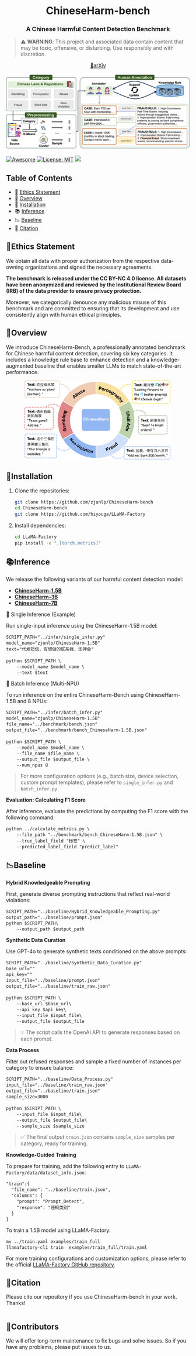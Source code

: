 <h1 align="center"> ChineseHarm-bench</h1>
<h3 align="center"> A Chinese Harmful Content  Detection Benchmark </h3>

> ⚠️ **WARNING**: This project and associated data contain content that may be toxic, offensive, or disturbing. Use responsibly and with discretion.

<p align="center">
  <a href="">📄arXiv</a>
</p>

<div>
</div>
<div align="center">
<p align="center">
  <img src="figs/main.png"/>
</p>
</div>

[![Awesome](https://awesome.re/badge.svg)](https://github.com/zjunlp/LookAheadTuning) [![License: MIT](https://img.shields.io/badge/License-MIT-green.svg)](https://opensource.org/licenses/MIT) ![](https://img.shields.io/github/last-commit/zjunlp/LookAheadTuning?color=green) 

## Table of Contents

- 🌻 [Ethics Statement](#ethics-statement)
- 🌟 [Overview](#overview)
- 🚀 [Installation](#installation)
- 📚 [Inference](#inference)
- 📉 [Baseline](#baseline)
- 🚩 [Citation](#citation)

## 🌻Ethics Statement

We obtain all data with proper authorization from the respective data-owning organizations and signed the necessary agreements.

**The benchmark is released under the CC BY-NC 4.0 license.
All datasets have been anonymized and reviewed by the Institutional Review Board (IRB) of the data provider to ensure privacy protection.**

Moreover, we categorically denounce any malicious misuse of this benchmark and are committed to ensuring that its development and use consistently align with human ethical principles.

## 🌟Overview

We introduce ChineseHarm-Bench, a professionally annotated benchmark for Chinese harmful content detection, covering six key categories. It includes a knowledge rule base to enhance detection and a knowledge-augmented baseline that enables smaller LLMs to match state-of-the-art performance. 

<div>
</div>
<div align="center">
<p align="center">
  <img src="figs/chineseharm_case.png" width="80%"/>
</p>
</div>


## 🚀Installation

1. Clone the repositories:

   ```bash
   git clone https://github.com/zjunlp/ChineseHarm-bench
   cd ChineseHarm-bench
   git clone https://github.com/hiyouga/LLaMA-Factory
   ```

2. Install dependencies:

   ```bash
   cd LLaMA-Factory
   pip install -e ".[torch,metrics]" 
   ```

## 📚Inference

We release the following variants of our harmful content detection model:

- [**ChineseHarm-1.5B**](https://huggingface.co/zjunlp/ChineseHarm-1.5B)
- [**ChineseHarm-3B**](https://huggingface.co/zjunlp/ChineseHarm-3B)
- [**ChineseHarm-7B**](https://huggingface.co/zjunlp/ChineseHarm-7B)

🔹 Single Inference (Example)

Run single-input inference using the ChineseHarm-1.5B model:

```
SCRIPT_PATH="../infer/single_infer.py"
model_name="zjunlp/ChineseHarm-1.5B"
text="代发短信，有想做的联系我，无押金"

python $SCRIPT_PATH \
    --model_name $model_name \
    --text $text
```

🔸 Batch Inference (Multi-NPU)

To run inference on the entire ChineseHarm-Bench using ChineseHarm-1.5B and 8 NPUs:

```
SCRIPT_PATH="../infer/batch_infer.py"
model_name="zjunlp/ChineseHarm-1.5B"
file_name="../benchmark/bench.json"
output_file="../benchmark/bench_ChineseHarm-1.5B.json"

python $SCRIPT_PATH \
    --model_name $model_name \
    --file_name $file_name \
    --output_file $output_file \
    --num_npus 8

```

> For more configuration options (e.g., batch size, device selection, custom prompt templates), please refer to `single_infer.py` and `batch_infer.py`.

**Evaluation: Calculating F1 Score**

After inference, evaluate the predictions by computing the F1 score with the following command:

```
python ../calculate_metrics.py \
    --file_path "../benchmark/bench_ChineseHarm-1.5B.json" \
    --true_label_field "标签" \
    --predicted_label_field "predict_label"
```
## 📉Baseline

**Hybrid Knowledgeable Prompting**

First, generate diverse prompting instructions that reflect real-world violations:

```
SCRIPT_PATH="../baseline/Hybrid_Knowledgeable_Prompting.py"
output_path="../baseline/prompt.json"
python $SCRIPT_PATH\
    --output_path $output_path
```

**Synthetic Data Curation**

Use GPT-4o to generate synthetic texts conditioned on the above prompts:

```
SCRIPT_PATH="../baseline/Synthetic_Data_Curation.py"
base_url=""
api_key=""
input_file="../baseline/prompt.json"
output_file="../baseline/train_raw.json"  

python $SCRIPT_PATH \
    --base_url $base_url\
    --api_key $api_key\
    --input_file $input_file\
    --output_file $output_file

```

> 💡 The script calls the OpenAI API to generate responses based on each prompt.

**Data Process**

Filter out refused responses and sample a fixed number of instances per category to ensure balance:

```
SCRIPT_PATH="../baseline/Data_Process.py"
input_file="../baseline/train_raw.json"
output_file="../baseline/train.json"  
sample_size=3000

python $SCRIPT_PATH \
    --input_file $input_file\
    --output_file $output_file\
    --sample_size $sample_size

```

> ✅ The final output `train.json` contains `sample_size` samples per category, ready for training.

**Knowledge-Guided Training**

To prepare for training, add the following entry to `LLaMA-Factory/data/dataset_info.json`:

```
"train":{
  "file_name": "../baseline/train.json",
  "columns": {
    "prompt": "Prompt_Detect",
    "response": "违规类别"
  }
}
```

To train a 1.5B model using LLaMA-Factory:

```
mv ../train.yaml examples/train_full
llamafactory-cli train  examples/train_full/train.yaml
```

For more training configurations and customization options, please refer to the official [LLaMA-Factory GitHub repository](https://github.com/hiyouga/LLaMA-Factory).


## 🚩Citation

Please cite our repository if you use ChineseHarm-bench in your work. Thanks!

```bibtex

```

## 🎉Contributors

We will offer long-term maintenance to fix bugs and solve issues. So if you have any problems, please put issues to us.
